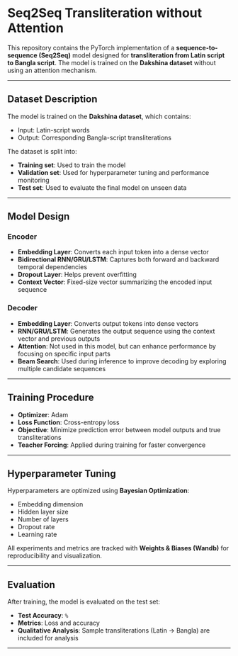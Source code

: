 
# Seq2Seq Transliteration without Attention 

This repository contains the PyTorch implementation of a **sequence-to-sequence (Seq2Seq)** model designed for **transliteration from Latin script to Bangla script**. The model is trained on the **Dakshina dataset** without using an attention mechanism.

---

##  Dataset Description

The model is trained on the **Dakshina dataset**, which contains:
- Input: Latin-script words
- Output: Corresponding Bangla-script transliterations

The dataset is split into:
- **Training set**: Used to train the model  
- **Validation set**: Used for hyperparameter tuning and performance monitoring  
- **Test set**: Used to evaluate the final model on unseen data

---

##  Model Design

###  Encoder
- **Embedding Layer**: Converts each input token into a dense vector  
- **Bidirectional RNN/GRU/LSTM**: Captures both forward and backward temporal dependencies  
- **Dropout Layer**: Helps prevent overfitting  
- **Context Vector**: Fixed-size vector summarizing the encoded input sequence

###  Decoder
- **Embedding Layer**: Converts output tokens into dense vectors  
- **RNN/GRU/LSTM**: Generates the output sequence using the context vector and previous outputs  
- **Attention**: Not used in this model, but can enhance performance by focusing on specific input parts
- **Beam Search**: Used during inference to improve decoding by exploring multiple candidate sequences
---

##  Training Procedure

- **Optimizer**: Adam  
- **Loss Function**: Cross-entropy loss  
- **Objective**: Minimize prediction error between model outputs and true transliterations  
- **Teacher Forcing**: Applied during training for faster convergence

---

##  Hyperparameter Tuning

Hyperparameters are optimized using **Bayesian Optimization**:
- Embedding dimension  
- Hidden layer size  
- Number of layers  
- Dropout rate  
- Learning rate  

All experiments and metrics are tracked with **Weights & Biases (Wandb)** for reproducibility and visualization.

---

##  Evaluation

After training, the model is evaluated on the test set:
- **Test Accuracy**: `%`  
- **Metrics**: Loss and accuracy  
- **Qualitative Analysis**: Sample transliterations (Latin → Bangla) are included for analysis

---



